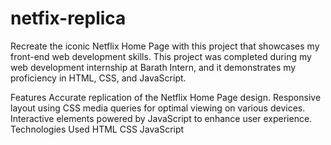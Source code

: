 # netfix-replica
Recreate the iconic Netflix Home Page with this project that showcases my front-end web development skills. This project was completed during my web development internship at Barath Intern, and it demonstrates my proficiency in HTML, CSS, and JavaScript.

Features
Accurate replication of the Netflix Home Page design.
Responsive layout using CSS media queries for optimal viewing on various devices.
Interactive elements powered by JavaScript to enhance user experience.
Technologies Used
HTML
CSS
JavaScript
